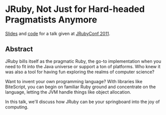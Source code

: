 # JRuby, Not Just for Hard-headed Pragmatists Anymore

[Slides][slides] and [code][code] for a talk given at [JRubyConf 2011][jrubyconf].

## Abstract

JRuby bills itself as the pragmatic Ruby, the go-to implementation when you need to fit into the Java universe or support a ton of platforms. Who knew it was also a tool for having fun exploring the realms of computer science?

Want to invent your own programming language? With libraries like BiteScript, you can begin on familiar Ruby ground and concentrate on the language, letting the JVM handle things like object allocation.

In this talk, we'll discuss how JRuby can be your springboard into the joy of computing.

[slides]: http://www.slideshare.net/undees/jruby-not-just-for-hardheaded-pragmatists-anymore
[code]: https://github.com/undees/thnad
[jrubyconf]: http://jrubyconf.com
